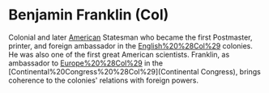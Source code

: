 # Benjamin Franklin (Col)

Colonial and later [American](US) Statesman who became the first Postmaster, printer, and foreign ambassador in the [English%20%28Col%29](English) colonies. He was also one of the first great American scientists. Franklin, as ambassador to [Europe%20%28Col%29](Europe) in the [Continental%20Congress%20%28Col%29](Continental Congress), brings coherence to the colonies' relations with foreign powers.